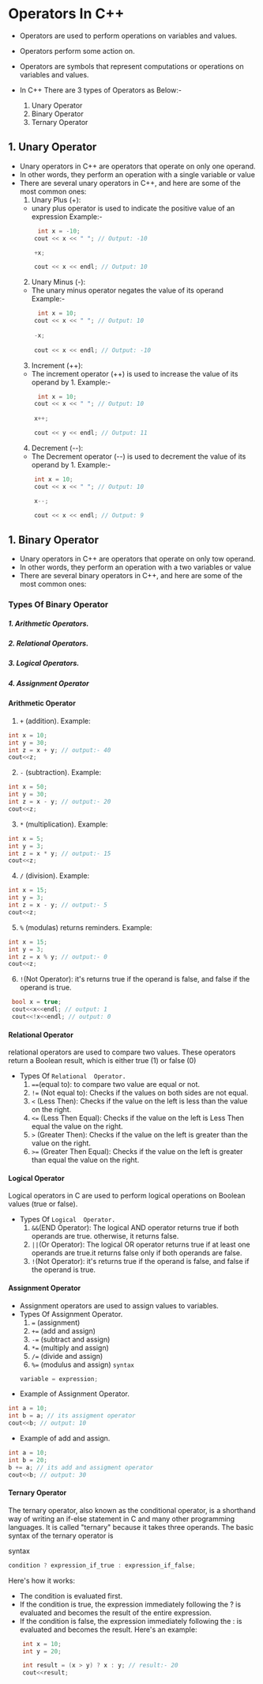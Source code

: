 # Operators In C++
* Operators are used to perform operations on variables and values.
* Operators perform some action on. 
* Operators are symbols that represent computations or operations on variables and values.
* In C++ There are 3 types of Operators as Below:-

    1. Unary Operator 
    2. Binary Operator
    3. Ternary Operator

##  1. Unary Operator
* Unary operators in C++ are operators that operate on only one operand. 
* In other words, they perform an operation with a single variable or value
* There are several unary operators in C++, and here are some of the most common ones:
    1. Unary Plus (+):
    * unary plus operator is used to indicate the positive value of an expression
    Example:-
    ```cpp
         int x = -10;
        cout << x << " "; // Output: -10

        +x;

        cout << x << endl; // Output: 10

    ```
    2. Unary Minus (-):
    * The unary minus operator negates the value of its operand
    Example:-
    ```cpp
         int x = 10;
        cout << x << " "; // Output: 10
        
        -x;
        
        cout << x << endl; // Output: -10

    ```
    3. Increment (++):
    * The increment operator (++) is used to increase the value of its operand by 1.
    Example:-
    ```cpp
         int x = 10;
        cout << x << " "; // Output: 10
        
        x++;

        cout << y << endl; // Output: 11

    ```
    4. Decrement  (--):
    * The Decrement operator (--) is used to decrement the value of its operand by 1.
    Example:-
    ```cpp
        int x = 10;
        cout << x << " "; // Output: 10

        x--;

        cout << x << endl; // Output: 9
    ```




##  1. Binary Operator
* Unary operators in C++ are operators that operate on only tow operand. 
* In other words, they perform an operation with a two variables or value
* There are several binary operators in C++, and here are some of the most common ones:
### Types Of Binary Operator
##### 1. Arithmetic Operators.
##### 2. Relational Operators.
##### 3. Logical Operators.
##### 4. Assignment Operator

#### Arithmetic Operator
  1. ` + ` (addition).
 Example:
```c++
int x = 10;
int y = 30;
int z = x + y; // output:- 40
cout<<z;
```
  2. ` - ` (subtraction).
 Example:
```c++
int x = 50;
int y = 30;
int z = x - y; // output:- 20
cout<<z;
```
  3. ` * ` (multiplication).
 Example:
```c++
int x = 5;
int y = 3;
int z = x * y; // output:- 15
cout<<z;
```
  4. ` / ` (division).
 Example:
```c++
int x = 15;
int y = 3;
int z = x - y; // output:- 5
cout<<z;
```
  5. ` % ` (modulas) returns reminders.
 Example:
```c++
int x = 15;
int y = 3;
int z = x % y; // output:- 0
cout<<z;
```
6. ` ! `(Not Operator): it's returns true if the operand is false, and false if the operand is true.
```c++
 bool x = true;
 cout<<x<<endl; // output: 1
 cout<<!x<<endl; // output: 0
```

#### Relational Operator
relational operators are used to compare two values. These operators return a Boolean result, which is either true (1) or false (0)

* Types Of ` Relational  Operator. `
    1. ` == `(equal to): to compare two value are equal or not.
    2. ` != ` (Not equal to): Checks if the values on both sides are not equal.
    3. ` < ` (Less Then): Checks if the value on the left is less than the value on the right.
    4. ` <= ` (Less Then Equal): Checks if the value on the left is Less Then equal the value on the right.
    5. ` > ` (Greater Then): Checks if the value on the left is greater than the value on the right.
    6. ` >= ` (Greater Then Equal): Checks if the value on the left is greater than equal the value on the right.

#### Logical Operator
Logical operators in C are used to perform logical operations on Boolean values (true or false).

* Types Of ` Logical  Operator. `
    1. ` && `(END Operator): The logical AND operator returns true if both operands are true. otherwise, it returns false.
    2. ` || `(Or Operator): The logical OR operator returns true if  at least one operands are true.it returns false only if both operands are false.
    3. ` ! `(Not Operator): it's returns true if the operand is false, and false if the operand is true.

#### Assignment Operator
* Assignment operators are used to assign values to variables.
* Types Of Assignment Operator.
    1. `=` (assignment)
    2. `+=` (add and assign)
    3. `-=` (subtract and assign)
    4. `*=` (multiply and assign)
    5. `/=` (divide  and assign)
    6. `%=` (modulus  and assign)
    ` syntax `
    ```c++
    variable = expression;
    ```
* Example of Assignment Operator.
```c++
int a = 10;
int b = a; // its assigment operator 
cout<<b; // output: 10
```
* Example of add and assign.
```c++
int a = 10;
int b = 20;
b += a; // its add and assigment operator
cout<<b; // output: 30
```

#### Ternary Operator
The ternary operator, also known as the conditional operator, is a shorthand way of writing an if-else statement in C and many other programming languages. It is called "ternary" because it takes three operands. The basic syntax of the ternary operator is

syntax
```c++
condition ? expression_if_true : expression_if_false;
```
Here's how it works:
* The condition is evaluated first.
* If the condition is true, the expression immediately following the ? is evaluated and becomes the result of the entire expression.
* If the condition is false, the expression immediately following the : is evaluated and becomes the result.
Here's an example:
```cpp
    int x = 10;
    int y = 20;

    int result = (x > y) ? x : y; // result:- 20 
    cout<<result;
```